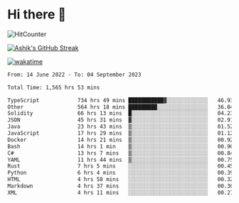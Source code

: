 # Hi there 👋

![HitCounter](https://hits.seeyoufarm.com/api/count/incr/badge.svg?url=https%3A%2F%2Fgithub.com%2Fashrhmn1212%2Fhit-counter)

<!-- ![Contribution Graph](https://github-readme-activity-graph.cyclic.app/graph?username=ashrhmn) -->


<!-- [![Top Langs](https://github-readme-stats.vercel.app/api/top-langs/?username=ashrhmn&layout=compact&theme=synthwave&langs_count=10&card_width=445)](https://github.com/anuraghazra/github-readme-stats) -->

[![Ashik's GitHub Streak](https://github-readme-streak-stats.herokuapp.com/?user=ashrhmn&theme=blood&fire=DD7F1C&background=151515&dates=9f9f9f&border=DD2727)](https://git.io/streak-stats)

<!-- ![Ashik's GitHub stats](https://github-readme-stats.vercel.app/api/?username=ashrhmn&show_icons=true&title_color=fff&icon_color=79ff97&text_color=9f9f9f&bg_color=151515) -->

[![wakatime](https://wakatime.com/badge/user/3df86613-ba63-4631-8e65-0ff18e7becad.svg)](https://wakatime.com/@3df86613-ba63-4631-8e65-0ff18e7becad)

<!--START_SECTION:waka-->

```txt
From: 14 June 2022 - To: 04 September 2023

Total Time: 1,565 hrs 53 mins

TypeScript            734 hrs 49 mins ███████████▓░░░░░░░░░░░░░   46.93 %
Other                 564 hrs 18 mins █████████░░░░░░░░░░░░░░░░   36.04 %
Solidity              66 hrs 13 mins  █░░░░░░░░░░░░░░░░░░░░░░░░   04.23 %
JSON                  45 hrs 31 mins  ▓░░░░░░░░░░░░░░░░░░░░░░░░   02.91 %
Java                  23 hrs 43 mins  ▒░░░░░░░░░░░░░░░░░░░░░░░░   01.52 %
JavaScript            17 hrs 29 mins  ▒░░░░░░░░░░░░░░░░░░░░░░░░   01.12 %
Docker                14 hrs 21 mins  ▒░░░░░░░░░░░░░░░░░░░░░░░░   00.92 %
Bash                  14 hrs 1 min    ▒░░░░░░░░░░░░░░░░░░░░░░░░   00.90 %
C#                    13 hrs 7 mins   ▒░░░░░░░░░░░░░░░░░░░░░░░░   00.84 %
YAML                  11 hrs 44 mins  ▒░░░░░░░░░░░░░░░░░░░░░░░░   00.75 %
Rust                  7 hrs 5 mins    ░░░░░░░░░░░░░░░░░░░░░░░░░   00.45 %
Python                6 hrs 4 mins    ░░░░░░░░░░░░░░░░░░░░░░░░░   00.39 %
HTML                  4 hrs 58 mins   ░░░░░░░░░░░░░░░░░░░░░░░░░   00.32 %
Markdown              4 hrs 37 mins   ░░░░░░░░░░░░░░░░░░░░░░░░░   00.30 %
XML                   4 hrs 11 mins   ░░░░░░░░░░░░░░░░░░░░░░░░░   00.27 %
```

<!--END_SECTION:waka-->


<!--### Most Used Languages
<img src="https://wakatime.com/share/@ashrhmn/24ecb986-5bf8-4607-af7f-0aab08908d8c.png" />

### Favourite Tools
<img src="https://wakatime.com/share/@ashrhmn/f4e08015-f3bc-460a-9228-95a3ba11c604.png" />-->

